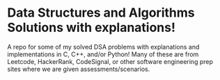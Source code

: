 # Data Structures and Algorithms Solutions with explanations!

A repo for some of my solved DSA problems with explanations and implementations in C, C++, and/or Python!
Many of these are from Leetcode, HackerRank, CodeSignal, or other software engineering prep sites where we are given assessments/scenarios.
